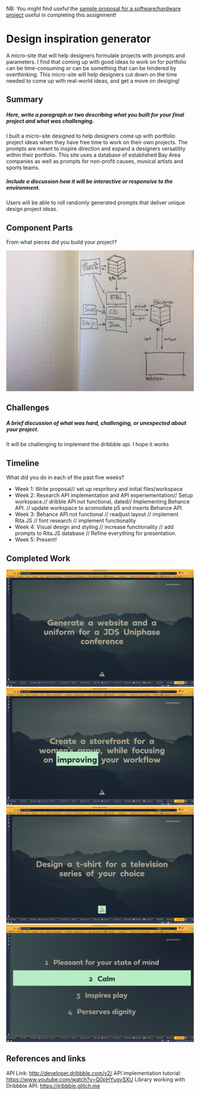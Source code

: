 NB: You might find useful the [sample proposal for a software/hardware project](https://github.com/zamfi/cca-programming-electronics-fall-2017/blob/master/hw/sample-proposal.md) useful in completing this assignment!

# Design inspiration generator

A micro-site that will help designers formulate projects with prompts and parameters. I find that coming up with good ideas to work on for portfolio can be time-consuming or can be something that can be hindered by overthinking. This micro-site will help designers cut down on the time needed to come up with real-world ideas, and get a move on desiging!

## Summary

##### Here, write a paragraph or two describing what you built for your final project and what was challenging. 
I built a micro-site designed to help designers come up with portfolio project ideas when they have free time to work on their own projects. The prompts are meant to inspire direction and expand a designers versatility within their portfolio. This site uses a database of established Bay Area companies as well as prompts for non-profit causes, musical artists and sports teams.

##### Include a discussion how it will be interactive or responsive to the environment.
Users will be able to roll randomly generated prompts that deliver unique design project ideas. 

## Component Parts

From what pieces did you build your project?

![Design Inspiration block diagram](img/block-diagram.jpg)

## Challenges
##### A brief discussion of what was hard, challenging, or unexpected about your project.
It will be challenging to implement the dribbble api. I hope it works

## Timeline

What did you do in each of the past five weeks?

- Week 1: Write proposal// set up respritory and initial files/workspace
- Week 2: Research API implementation and API experiementation// Setup workspace.// dribble API not functional, dated// Implementing Behance API. // update workspace to acomodate p5 and inserts Behance API.
- Week 3: Behance API not functional // readjust layout // implement Rita.JS // font research // implement functionality
- Week 4: Visual design and styling // increase functionality // add prompts to Rita.JS database // Refine everything for presentation.
- Week 5: Present!

## Completed Work
![Design Inspiration completed work 01](img/splash.png)
![Design Inspiration completed work 02](img/splash-highlight.png)
![Design Inspiration completed work 03](img/prompt-button.png)
![Design Inspiration completed work 02](img/good-design-list.png)


## References and links
API Link: http://developer.dribbble.com/v2/
API implementation tutorial: https://www.youtube.com/watch?v=Q0pHYugySXU
Library working with Dribbble API: https://jribbble.glitch.me
